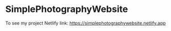 # SimplePhotographyWebsite

To see my project
Netlify link: https://simplephotographywebsite.netlify.app
